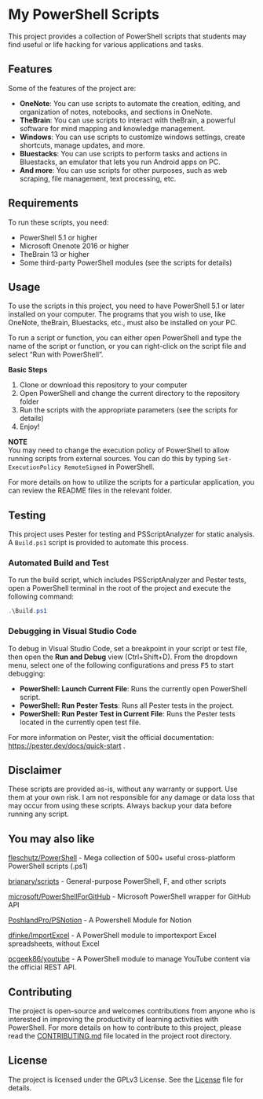 # My PowerShell Scripts

This project provides a collection of PowerShell scripts that students may find useful or life hacking for various applications and tasks.

## Features

Some of the features of the project are:

-   **OneNote**: You can use scripts to automate the creation, editing, and organization of notes, notebooks, and sections in OneNote.
-   **TheBrain**: You can use scripts to interact with theBrain, a powerful software for mind mapping and knowledge management.
-   **Windows**: You can use scripts to customize windows settings, create shortcuts, manage updates, and more.
-   **Bluestacks**: You can use scripts to perform tasks and actions in Bluestacks, an emulator that lets you run Android apps on PC.
-   **And more**: You can use scripts for other purposes, such as web scraping, file management, text processing, etc.

## Requirements

To run these scripts, you need:

- PowerShell 5.1 or higher
- Microsoft Onenote 2016 or higher
- TheBrain 13 or higher
- Some third-party PowerShell modules (see the scripts for details)

## Usage

To use the scripts in this project, you need to have PowerShell 5.1 or later installed on your computer. The programs that you wish to use, like OneNote, theBrain, Bluestacks, etc., must also be installed on your PC.

To run a script or function, you can either open PowerShell and type the name of the script or function, or you can right-click on the script file and select “Run with PowerShell”.

**Basic Steps**  
1. Clone or download this repository to your computer
2. Open PowerShell and change the current directory to the repository folder
3. Run the scripts with the appropriate parameters (see the scripts for details)
4. Enjoy!

**NOTE**  
You may need to change the execution policy of PowerShell to allow running scripts from external sources. You can do this by typing `Set-ExecutionPolicy RemoteSigned` in PowerShell.

For more details on how to utilize the scripts for a particular application, you can review the README files in the relevant folder.

## Testing

This project uses Pester for testing and PSScriptAnalyzer for static analysis. A `Build.ps1` script is provided to automate this process.

### Automated Build and Test

To run the build script, which includes PSScriptAnalyzer and Pester tests, open a PowerShell terminal in the root of the project and execute the following command:

```powershell
.\Build.ps1
```

### Debugging in Visual Studio Code

To debug in Visual Studio Code, set a breakpoint in your script or test file, then open the **Run and Debug** view (Ctrl+Shift+D). From the dropdown menu, select one of the following configurations and press <kbd>F5</kbd> to start debugging:

-   **PowerShell: Launch Current File**: Runs the currently open PowerShell script.
-   **PowerShell: Run Pester Tests**: Runs all Pester tests in the project.
-   **PowerShell: Run Pester Test in Current File**: Runs the Pester tests located in the currently open test file.

For more information on Pester, visit the official documentation: <https://pester.dev/docs/quick-start> .

## Disclaimer

These scripts are provided as-is, without any warranty or support. Use them at your own risk. I am not responsible for any damage or data loss that may occur from using these scripts. Always backup your data before running any script.

## You may also like

[fleschutz/PowerShell](https://github.com/fleschutz/PowerShell) - Mega collection of 500+ useful cross-platform PowerShell scripts (.ps1)

[brianary/scripts](https://github.com/brianary/scripts) - General-purpose PowerShell, F, and other scripts

[microsoft/PowerShellForGitHub](https://github.com/microsoft/PowerShellForGitHub) - Microsoft PowerShell wrapper for GitHub API

[PoshlandPro/PSNotion](https://github.com/PoshlandPro/PSNotion/) - A Powershell Module for Notion

[dfinke/ImportExcel](https://github.com/dfinke/ImportExcel) - A PowerShell module to importexport Excel spreadsheets, without Excel

[pcgeek86/youtube](https://github.com/pcgeek86/youtube/) - A PowerShell module to manage YouTube content via the official REST API. 

## Contributing

The project is open-source and welcomes contributions from anyone who is interested in improving the productivity of learning activities with PowerShell. For more details on how to contribute to this project, please read the [CONTRIBUTING.md](CONTRIBUTING.md) file located in the project root directory.

## License

The project is licensed under the GPLv3 License. See the [License](/LICENSE) file for details.
